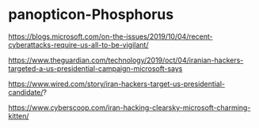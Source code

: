 # panopticon-Phosphorus

https://blogs.microsoft.com/on-the-issues/2019/10/04/recent-cyberattacks-require-us-all-to-be-vigilant/

https://www.theguardian.com/technology/2019/oct/04/iranian-hackers-targeted-a-us-presidential-campaign-microsoft-says

https://www.wired.com/story/iran-hackers-target-us-presidential-candidate/?

https://www.cyberscoop.com/iran-hacking-clearsky-microsoft-charming-kitten/
